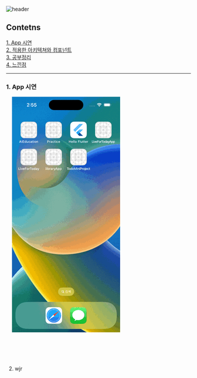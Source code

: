 


![header](https://capsule-render.vercel.app/api?type=waving&color=gradient&height=250&section=header&text=TODO%20App%20mini%project&fontSize=40&animation=fadeIn&fontAlign=28)

## Contetns

[1. App 시연](#1-app-시연)<br/>
[2. 적용한 아키텍쳐와 컴포넌트](#2-적용한-아키텍쳐와-컴포넌트)<br/>
[3. 공부정리](#3-공부정리)<br/>
[4. 느낀점](#4-느낀점)<br/>

--- 

### 1. App 시연

&nbsp;&nbsp;&nbsp;&nbsp;<img src="Simulator Screen Recording - iPhone 14 Pro - 2023-08-04 at 14.55.55.gif"><br/><br/>


<br/>

#

2. wjr
